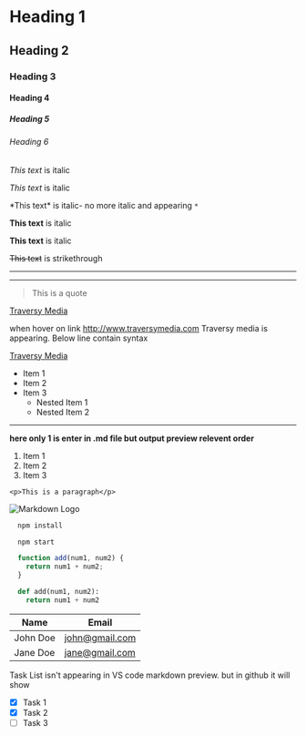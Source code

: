 <!-- comments also like html comments -->
<!-- Headings -->
# Heading 1
## Heading 2
### Heading 3
#### Heading 4
##### Heading 5
###### Heading 6

<!-- Italics -->
*This text* is italic

_This text_ is italic

<!-- escape especial character -->
\*This text* is italic- no more italic and appearing `*` 


<!-- Strong -->
**This text** is italic

__This text__ is italic

<!-- Strikethrough -->
~~This text~~ is strikethrough

<!-- Horizontal Rule -->

---
___

<!-- Blockquote -->
> This is a quote

<!-- Links -->
[Traversy Media](http://www.traversymedia.com)

when hover on link http://www.traversymedia.com Traversy media is appearing. Below line contain syntax

[Traversy Media](http://www.traversymedia.com "Traversy Media")

<!-- UL -->
* Item 1
* Item 2
* Item 3
  * Nested Item 1
  * Nested Item 2
-----------------------------------------------

<!-- OL -->
**here only 1 is enter in .md file but output preview relevent order**
1. Item 1
1. Item 2
1. Item 3


<!-- Inline Code Block -->
`<p>This is a paragraph</p>`

<!-- Images -->
<!-- Very similar to link syntax just put ! except it -->
![Markdown Logo](https://markdown-here.com/img/icon256.png)

<!-- Github Markdown -->

<!-- Code Blocks -->
```bash
  npm install

  npm start
```

```javascript
  function add(num1, num2) {
    return num1 + num2;
  }
```

```python
  def add(num1, num2):
    return num1 + num2
```

<!-- Tables -->
| Name     | Email          |
| -------- | -------------- |
| John Doe | john@gmail.com |
| Jane Doe | jane@gmail.com |

<!-- Check List -->
Task List isn't appearing in VS code markdown preview. but in github it will show
* [x] Task 1
* [x] Task 2
* [ ] Task 3